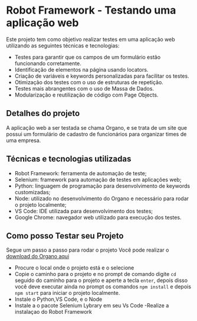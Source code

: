 # Robot Framework - Testando uma aplicação web

Este projeto tem como objetivo realizar testes em uma aplicação web utilizando as seguintes técnicas e tecnologias:

- Testes para garantir que os campos de um formulário estão funcionando corretamente.
- Identificação de elementos na página usando locators.
- Criação de variáveis e keywords personalizadas para facilitar os testes.
- Otimização dos testes com o uso de estruturas de repetição.
- Testes mais abrangentes com o uso de Massa de Dados.
- Modularização e reutilização de código com Page Objects.
##  Detalhes do projeto

A aplicação web a ser testada se chama Organo, e se trata de um site que possui um formulário de cadastro de funcionários para organizar times de uma empresa.

##  Técnicas e tecnologias utilizadas

- Robot Framework: ferramenta de automação de teste;
- Selenium: framework para automação de testes em aplicações web;
- Python: linguagem de programação para desenvolvimento de keywords customizadas;
- Node: utilizado no desenvolvimento do Organo e necessário para rodar o projeto localmente;
- VS Code: IDE utilizada para desenvolvimento dos testes;
- Google Chrome: navegador web utilizado para execução dos testes.

## Como posso Testar seu Projeto 

Segue um passo a passo para rodar o projeto
 Você pode realizar o [download do Organo aqui](https://github.com/bugan/robot-framework-organo/archive/refs/heads/main.zip)
- Procure o local onde o projeto está e o selecione
- Copie o caminho para o projeto e  no prompt de comando digite `cd` seguido do caminho para o projeto e aperte a tecla `enter`, depois disso você deve executar ainda no prompt os comandos `npm install` e depois `npm start` para iniciar o projeto localmente.
- Instale o Python,VS Code, e o Node
- Instale a o pacote Selenium Lybrary em seu Vs Code 
-Realize a instalaçao do Robot Framework